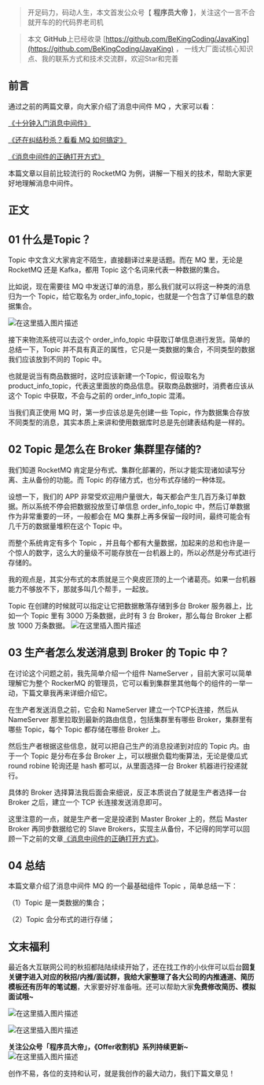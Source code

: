

> 开足码力，码动人生，本文首发公众号【 **程序员大帝** 】，关注这个一言不合就开车的的代码界老司机

> 本文 **GitHub**上已经收录 [https://github.com/BeKingCoding/JavaKing](https://github.com/BeKingCoding/JavaKing) ， 一线大厂面试核心知识点、我的联系方式和技术交流群，欢迎Star和完善

## 前言
通过之前的两篇文章，向大家介绍了消息中间件 MQ ，大家可以看：

[《十分钟入门消息中间件》](https://mp.weixin.qq.com/s/vemmwC5EMcK9SrgoIJmJzA)

[《还在纠结秒杀？看看 MQ 如何搞定》](https://mp.weixin.qq.com/s/vemmwC5EMcK9SrgoIJmJzA)

[《消息中间件的正确打开方式》](https://mp.weixin.qq.com/s/rHHyNcLcoOIh9vNhN-d-Yw)

本篇文章以目前比较流行的 RocketMQ 为例，讲解一下相关的技术，帮助大家更好地理解消息中间件。


## 正文
## 01 什么是Topic？
Topic 中文含义大家肯定不陌生，直接翻译过来是话题。而在 MQ 里，无论是 RocketMQ 还是 Kafka，都用 Topic 这个名词来代表一种数据的集合。


比如说，现在需要往 MQ 中发送订单的消息，那么我们就可以将这一种类的消息归为一个 Topic，给它取名为 order_info_topic，也就是一个包含了订单信息的数据集合。

![在这里插入图片描述](https://img-blog.csdnimg.cn/20200806192703768.png?x-oss-process=image/watermark,type_ZmFuZ3poZW5naGVpdGk,shadow_10,text_aHR0cHM6Ly9ibG9nLmNzZG4ubmV0L2tpbmdjb2Rpbmc=,size_16,color_FFFFFF,t_70)


接下来物流系统可以去这个 order_info_topic 中获取订单信息进行发货。简单的总结一下，Topic 并不具有真正的属性，它只是一类数据的集合，不同类型的数据我们应该放到不同的 Topic 中。



也就是说当有商品数据时，这时应该新建一个Topic，假设取名为 product_info_topic，代表这里面放的商品信息。获取商品数据时，消费者应该从这个 Topic 中获取，不会与之前的 order_info_topic 混淆。



当我们真正使用 MQ 时，第一步应该总是先创建一些 Topic，作为数据集合存放不同类型的消息，其实本质上来讲和使用数据库时总是先创建表结构是一样的。

## 02 Topic 是怎么在 Broker 集群里存储的?
我们知道 RocketMQ 肯定是分布式、集群化部署的，所以才能实现诸如读写分离、主从备份的功能。而 Topic 的存储方式，也分布式存储的一种体现。



设想一下，我们的 APP 非常受欢迎用户量很大，每天都会产生几百万条订单数据。所以系统不停会把数据投放至订单信息 order_info_topic 中，然后订单数据作为非常重要的一环，一般都会在 MQ 集群上再多保留一段时间，最终可能会有几千万的数据量堆积在这个 Topic 中。



而整个系统肯定有多个 Topic ，并且每个都有大量数据，加起来的总和也许是一个惊人的数字，这么大的量级不可能存放在一台机器上的，所以必然是分布式进行存储的。



我的观点是，其实分布式的本质就是三个臭皮匠顶的上一个诸葛亮。如果一台机器能力不够放不下，那就多叫几个帮手，一起放。



Topic 在创建的时候就可以指定让它把数据散落存储到多台 Broker 服务器上，比如一个 Topic 里有 3000 万条数据，此时有 3 台 Broker，那么每台 Broker 上都放 1000 万条数据。
![在这里插入图片描述](https://img-blog.csdnimg.cn/20200806192740128.png?x-oss-process=image/watermark,type_ZmFuZ3poZW5naGVpdGk,shadow_10,text_aHR0cHM6Ly9ibG9nLmNzZG4ubmV0L2tpbmdjb2Rpbmc=,size_16,color_FFFFFF,t_70)





## 03 生产者怎么发送消息到 Broker 的 Topic 中？
在讨论这个问题之前，我先简单介绍一个组件 NameServer ，目前大家可以简单理解它为整个 RockerMQ 的管理员，它可以看到集群里其他每个的组件的一举一动，下篇文章我再来详细介绍它。



在生产者发送消息之前，它会和 NameServer 建立一个TCP长连接，然后从 NameServer 那里拉取到最新的路由信息，包括集群里有哪些 Broker，集群里有哪些 Topic，每个 Topic 都存储在哪些 Broker 上。



然后生产者根据这些信息，就可以把自己生产的消息投递到对应的 Topic 内。由于一个 Topic 是分布在多台 Broker 上，可以根据负载均衡算法，无论是傻瓜式 round robine 轮询还是 hash 都可以，从里面选择一台 Broker 机器进行投递就行。



具体的 Broker 选择算法我后面会来细说，反正本质说白了就是生产者选择一台 Broker 之后，建立一个 TCP 长连接发送消息即可。



这里注意的一点，就是生产者一定是投递到 Master Broker 上的，然后 Master Broker 再同步数据给它的 Slave Brokers，实现主从备份，不记得的同学可以回顾一下之前的文章[《消息中间件的正确打开方式》](https://mp.weixin.qq.com/s/rHHyNcLcoOIh9vNhN-d-Yw)。

## 04 总结
本篇文章介绍了消息中间件 MQ 的一个最基础组件 Topic ，简单总结一下：

（1）Topic 是一类数据的集合；

（2）Topic 会分布式的进行存储；



## 文末福利



最近各大互联网公司的秋招都陆陆续续开始了，还在找工作的小伙伴可以后台**回复关键字进入对应的秋招/内推/面试群，我给大家整理了各大公司的内推通道、简历模板还有历年的笔试题**，大家要好好准备哦。还可以帮助大家**免费修改简历、模拟面试哦~**


![在这里插入图片描述](https://img-blog.csdnimg.cn/20200803164240831.png?x-oss-process=image/watermark,type_ZmFuZ3poZW5naGVpdGk,shadow_10,text_aHR0cHM6Ly9ibG9nLmNzZG4ubmV0L2tpbmdjb2Rpbmc=,size_16,color_FFFFFF,t_70)




![在这里插入图片描述](https://img-blog.csdnimg.cn/20200803164246398.png?x-oss-process=image/watermark,type_ZmFuZ3poZW5naGVpdGk,shadow_10,text_aHR0cHM6Ly9ibG9nLmNzZG4ubmV0L2tpbmdjb2Rpbmc=,size_16,color_FFFFFF,t_70)


**关注公众号「程序员大帝」，《Offer收割机》系列持续更新~**
![在这里插入图片描述](https://img-blog.csdnimg.cn/20200803165001620.png?x-oss-process=image/watermark,type_ZmFuZ3poZW5naGVpdGk,shadow_10,text_aHR0cHM6Ly9ibG9nLmNzZG4ubmV0L2tpbmdjb2Rpbmc=,size_16,color_FFFFFF,t_70)

创作不易，各位的支持和认可，就是我创作的最大动力，我们下篇文章见！





